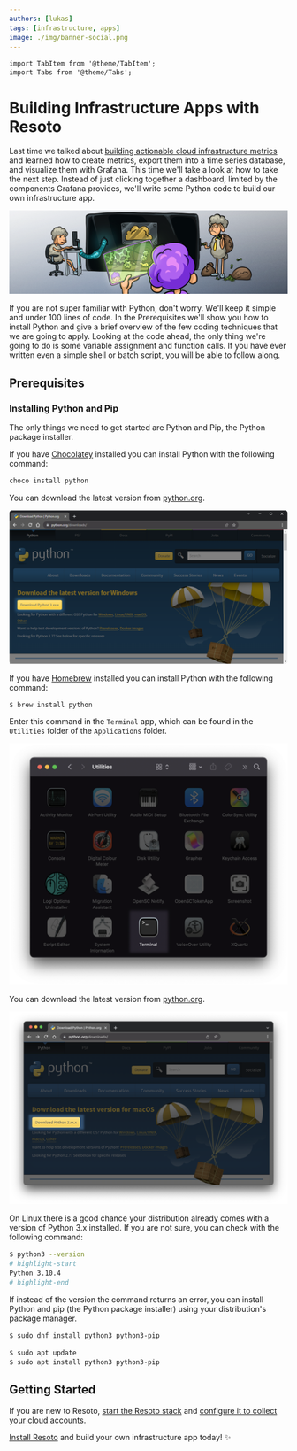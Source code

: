 ```yaml
---
authors: [lukas]
tags: [infrastructure, apps]
image: ./img/banner-social.png
---
```


```mdx-code-block
import TabItem from '@theme/TabItem';
import Tabs from '@theme/Tabs';
```

# Building Infrastructure Apps with Resoto

Last time we talked about [building actionable cloud infrastructure metrics](../06-09-building-actionable-cloud-infrastructure-metrics/index.md) and learned how to create metrics, export them into a time series database, and visualize them with Grafana. This time we'll take a look at how to take the next step. Instead of just clicking together a dashboard, limited by the components Grafana provides, we'll write some Python code to build our own infrastructure app.

![Sheep looking inside a black box](./img/banner.png)

If you are not super familiar with Python, don't worry. We'll keep it simple and under 100 lines of code. In the Prerequisites we'll show you how to install Python and give a brief overview of the few coding techniques that we are going to apply. Looking at the code ahead, the only thing we're going to do is some variable assignment and function calls. If you have ever written even a simple shell or batch script, you will be able to follow along.

<!--truncate-->

## Prerequisites

### Installing Python and Pip

The only things we need to get started are Python and Pip, the Python package installer.

<Tabs>
<TabItem value="windows" label="Windows">

<Tabs>
<TabItem value="windows-chocolatey" label="Chocolatey">

If you have [Chocolatey](https://chocolatey.org/) installed you can install Python with the following command:

```powershell
choco install python
```

</TabItem>
<TabItem value="windows-download" label="Download">

You can download the latest version from [python.org](https://www.python.org/downloads/).

![Download Python from python.org](img/download-python-windows.png)

</TabItem>
</Tabs>

</TabItem>
<TabItem value="macos" label="macOS">

<Tabs>
<TabItem value="macos-homebrew" label="Homebrew">

If you have [Homebrew](https://brew.sh/) installed you can install Python with the following command:

```sh
$ brew install python
```

Enter this command in the `Terminal` app, which can be found in the `Utilities` folder of the `Applications` folder.

![Terminal app in the Utilities folder of the Applications folder](img/finder-terminal.png)

</TabItem>
<TabItem value="macos-download" label="Download">

You can download the latest version from [python.org](https://www.python.org/downloads/).

![Download Python from python.org](img/download-python-macos.png)

</TabItem>
</Tabs>

</TabItem>
<TabItem value="linux" label="Linux">

On Linux there is a good chance your distribution already comes with a version of Python 3.x installed. If you are not sure, you can check with the following command:

```bash
$ python3 --version
# highlight-start
​Python 3.10.4
# highlight-end
```

If instead of the version the command returns an error, you can install Python and pip (the Python package installer) using your distribution's package manager.

<Tabs>
<TabItem value="linux-fedora" label="Fedora/CentOS">

```bash
$ sudo dnf install python3 python3-pip
```

</TabItem>
<TabItem value="linux-debian" label="Debian/Ubuntu">

```bash
$ sudo apt update
$ sudo apt install python3 python3-pip
```

</TabItem>
</Tabs>

</TabItem>
</Tabs>

## Getting Started

If you are new to Resoto, [start the Resoto stack](/docs/getting-started/install-resoto) and [configure it to collect your cloud accounts](/docs/getting-started/configure-cloud-provider-access).

[Install Resoto](/docs/getting-started/install-resoto) and build your own infrastructure app today! ✨

